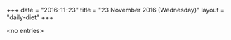 +++
date = "2016-11-23"
title = "23 November 2016 (Wednesday)"
layout = "daily-diet"
+++


\<no entries\>

